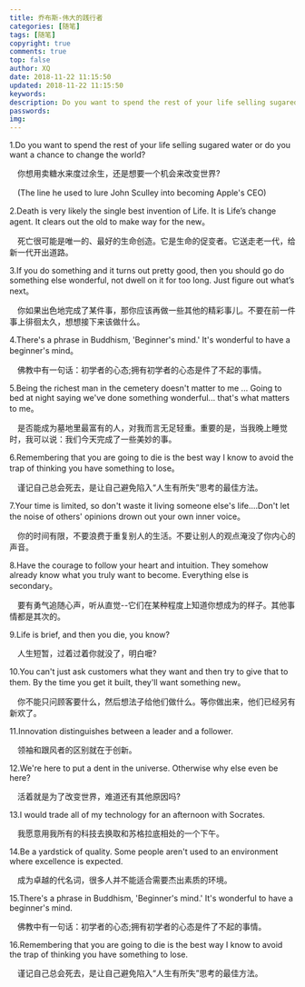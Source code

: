 ```yaml
---
title: 乔布斯-伟大的践行者
categories: [随笔]
tags: [随笔]
copyright: true
comments: true
top: false
author: XQ
date: 2018-11-22 11:15:50
updated: 2018-11-22 11:15:50
keywords:
description: Do you want to spend the rest of your life selling sugared water or do you want a chance to change the world?
passwords:
img:
---
```


1.Do you want to spend the rest of your life selling sugared water or do you want a chance to change the world?

　你想用卖糖水来度过余生，还是想要一个机会来改变世界?

　(The line he used to lure John Sculley into becoming Apple's CEO)

2.Death is very likely the single best invention of Life. It is Life’s change agent. It clears out the old to make way for the new。

　死亡很可能是唯一的、最好的生命创造。它是生命的促变者。它送走老一代，给新一代开出道路。

3.If you do something and it turns out pretty good, then you should go do something else wonderful, not dwell on it for too long. Just figure out what’s next。

　你如果出色地完成了某件事，那你应该再做一些其他的精彩事儿。不要在前一件事上徘徊太久，想想接下来该做什么。

4.There's a phrase in Buddhism, 'Beginner's mind.' It's wonderful to have a beginner's mind。

　佛教中有一句话：初学者的心态;拥有初学者的心态是件了不起的事情。

5.Being the richest man in the cemetery doesn't matter to me ... Going to bed at night saying we've done something wonderful... that's what matters to me。

　是否能成为墓地里最富有的人，对我而言无足轻重。重要的是，当我晚上睡觉时，我可以说：我们今天完成了一些美妙的事。

6.Remembering that you are going to die is the best way I know to avoid the trap of thinking you have something to lose。

　谨记自己总会死去，是让自己避免陷入“人生有所失”思考的最佳方法。

7.Your time is limited, so don't waste it living someone else's life.…Don't let the noise of others' opinions drown out your own inner voice。

　你的时间有限，不要浪费于重复别人的生活。不要让别人的观点淹没了你内心的声音。

8.Have the courage to follow your heart and intuition. They somehow already know what you truly want to become. Everything else is secondary。

　要有勇气追随心声，听从直觉--它们在某种程度上知道你想成为的样子。其他事情都是其次的。

9.Life is brief, and then you die, you know?

　人生短暂，过着过着你就没了，明白嚒?

10.You can't just ask customers what they want and then try to give that to them. By the time you get it built, they'll want something new。

　你不能只问顾客要什么，然后想法子给他们做什么。等你做出来，他们已经另有新欢了。

11.Innovation distinguishes between a leader and a follower.

　领袖和跟风者的区别就在于创新。

12.We're here to put a dent in the universe. Otherwise why else even be here?

　活着就是为了改变世界，难道还有其他原因吗?

13.I would trade all of my technology for an afternoon with Socrates.

　我愿意用我所有的科技去换取和苏格拉底相处的一个下午。

14.Be a yardstick of quality. Some people aren't used to an environment where excellence is expected.

　成为卓越的代名词，很多人并不能适合需要杰出素质的环境。

15.There's a phrase in Buddhism, 'Beginner's mind.' It's wonderful to have a beginner's mind.

　佛教中有一句话：初学者的心态;拥有初学者的心态是件了不起的事情。

16.Remembering that you are going to die is the best way I know to avoid the trap of thinking you have something to lose.

　谨记自己总会死去，是让自己避免陷入“人生有所失”思考的最佳方法。